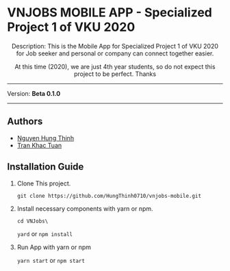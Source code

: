 # VNJOBS MOBILE APP - Specialized Project 1 of VKU 2020

<p align="center">
Description: This is the Mobile App for Specialized Project 1 of VKU 2020 for Job seeker and personal or company can connect together easier.
</p>
<p align="center">
At this time (2020), we are just 4th year students, so do not expect this project to be perfect. Thanks
</p>

------------
Version: **Beta 0.1.0**

------------

## Authors

- [Nguyen Hung Thinh](https://github.com/HungThinh0710)
- [Tran Khac Tuan](https://github.com/SinJunior)

## Installation Guide
1. Clone This project.

	`git clone https://github.com/HungThinh0710/vnjobs-mobile.git`
2. Install necessary components with yarn or npm.

	`cd VNJobs\ `

	`yard` or `npm install`
3. Run App with yarn or npm

  	`yarn start` or `npm start`
